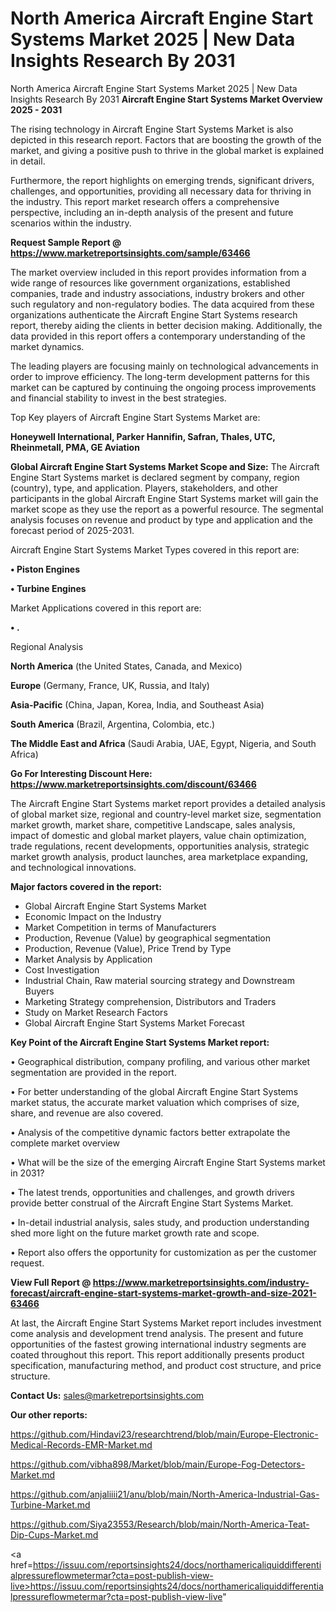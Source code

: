 # North America Aircraft Engine Start Systems Market 2025 | New Data Insights Research By 2031
North America Aircraft Engine Start Systems Market 2025 | New Data Insights Research By 2031
<Strong> Aircraft Engine Start Systems Market Overview 2025 - 2031</strong>

The rising technology in Aircraft Engine Start Systems Market is also depicted in this research report. Factors that are boosting the growth of the market, and giving a positive push to thrive in the global market is explained in detail.

Furthermore, the report highlights on emerging trends, significant drivers, challenges, and opportunities, providing all necessary data for thriving in the industry. This report market research offers a comprehensive perspective, including an in-depth analysis of the present and future scenarios within the industry.

<strong>Request Sample Report @ <a href=https://www.marketreportsinsights.com/sample/63466>https://www.marketreportsinsights.com/sample/63466</a></strong>

The market overview included in this report provides information from a wide range of resources like government organizations, established companies, trade and industry associations, industry brokers and other such regulatory and non-regulatory bodies. The data acquired from these organizations authenticate the Aircraft Engine Start Systems research report, thereby aiding the clients in better decision making. Additionally, the data provided in this report offers a contemporary understanding of the market dynamics.

The leading players are focusing mainly on technological advancements in order to improve efficiency. The long-term development patterns for this market can be captured by continuing the ongoing process improvements and financial stability to invest in the best strategies.

Top Key players of Aircraft Engine Start Systems Market are:

<strong>Honeywell International, Parker Hannifin, Safran, Thales, UTC, Rheinmetall, PMA, GE Aviation</strong>

<strong><b>Global Aircraft Engine Start Systems Market Scope and Size:</b></strong>
The Aircraft Engine Start Systems market is declared segment by company, region (country), type, and application. Players, stakeholders, and other participants in the global Aircraft Engine Start Systems market will gain the market scope as they use the report as a powerful resource. The segmental analysis focuses on revenue and product by type and application and the forecast period of 2025-2031.

Aircraft Engine Start Systems Market Types covered in this report are:

<strong>• Piston Engines

• Turbine Engines</strong>

Market Applications covered in this report are:

<strong>• .</strong> 

Regional Analysis

<strong>North America</strong> (the United States, Canada, and Mexico)

<strong>Europe</strong> (Germany, France, UK, Russia, and Italy)

<strong>Asia-Pacific</strong> (China, Japan, Korea, India, and Southeast Asia)

<strong>South America</strong> (Brazil, Argentina, Colombia, etc.)

<strong>The Middle East and Africa</strong> (Saudi Arabia, UAE, Egypt, Nigeria, and South Africa)

<strong>Go For Interesting Discount Here: <a href=https://www.marketreportsinsights.com/discount/63466>https://www.marketreportsinsights.com/discount/63466</a></strong>

The Aircraft Engine Start Systems market report provides a detailed analysis of global market size, regional and country-level market size, segmentation market growth, market share, competitive Landscape, sales analysis, impact of domestic and global market players, value chain optimization, trade regulations, recent developments, opportunities analysis, strategic market growth analysis, product launches, area marketplace expanding, and technological innovations.

<strong><b>Major factors covered in the report:</b></strong>
<ul>
  <li>Global Aircraft Engine Start Systems Market </li>
  <li>Economic Impact on the Industry</li>
  <li>Market Competition in terms of Manufacturers</li>
  <li>Production, Revenue (Value) by geographical segmentation</li>
  <li>Production, Revenue (Value), Price Trend by Type</li>
  <li>Market Analysis by Application</li>
  <li>Cost Investigation</li>
  <li>Industrial Chain, Raw material sourcing strategy and Downstream Buyers</li>
  <li>Marketing Strategy comprehension, Distributors and Traders</li>
  <li>Study on Market Research Factors</li>
  <li>Global Aircraft Engine Start Systems Market Forecast</li>
</ul>

<strong><b>Key Point of the Aircraft Engine Start Systems Market report:</b></strong>

• Geographical distribution, company profiling, and various other market segmentation are provided in the report.

• For better understanding of the global Aircraft Engine Start Systems market status, the accurate market valuation which comprises of size, share, and revenue are also covered.

• Analysis of the competitive dynamic factors better extrapolate the complete market overview

• What will be the size of the emerging Aircraft Engine Start Systems market in 2031?

• The latest trends, opportunities and challenges, and growth drivers provide better construal of the Aircraft Engine Start Systems Market.

• In-detail industrial analysis, sales study, and production understanding shed more light on the future market growth rate and scope.

• Report also offers the opportunity for customization as per the customer request.

<strong><b>View Full Report @ <a href=https://www.marketreportsinsights.com/industry-forecast/aircraft-engine-start-systems-market-growth-and-size-2021-63466>https://www.marketreportsinsights.com/industry-forecast/aircraft-engine-start-systems-market-growth-and-size-2021-63466</a></b></strong>


At last, the Aircraft Engine Start Systems Market report includes investment come analysis and development trend analysis. The present and future opportunities of the fastest growing international industry segments are coated throughout this report. This report additionally presents product specification, manufacturing method, and product cost structure, and price structure.

<strong>Contact Us:</strong>
sales@marketreportsinsights.com

<strong>Our other reports:</strong>

<a href=https://github.com/Hindavi23/researchtrend/blob/main/Europe-Electronic-Medical-Records-EMR-Market.md>https://github.com/Hindavi23/researchtrend/blob/main/Europe-Electronic-Medical-Records-EMR-Market.md</a>

<a href=https://github.com/vibha898/Market/blob/main/Europe-Fog-Detectors-Market.md>https://github.com/vibha898/Market/blob/main/Europe-Fog-Detectors-Market.md</a>

<a href=https://github.com/anjaliiii21/anu/blob/main/North-America-Industrial-Gas-Turbine-Market.md>https://github.com/anjaliiii21/anu/blob/main/North-America-Industrial-Gas-Turbine-Market.md</a>

<a href=https://github.com/Siya23553/Research/blob/main/North-America-Teat-Dip-Cups-Market.md>https://github.com/Siya23553/Research/blob/main/North-America-Teat-Dip-Cups-Market.md</a>

<a href=https://issuu.com/reportsinsights24/docs/northamericaliquiddifferentialpressureflowmetermar?cta=post-publish-view-live>https://issuu.com/reportsinsights24/docs/northamericaliquiddifferentialpressureflowmetermar?cta=post-publish-view-live</a>"
